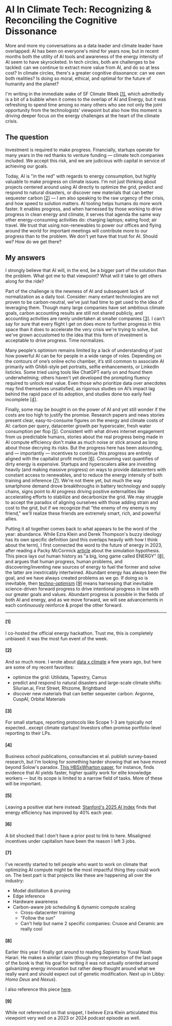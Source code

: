 <!--
.. date: 2025-05-02
.. tags: cleantech, startups, ai
-->

# AI In Climate Tech: Recognizing & Reconciling the Cognitive Dissonance

More and more my conversations as a data leader and climate leader have overlapped: AI has been on everyone's mind for years now, but in recent months both the utility of AI tools and awareness of the energy intensity of AI seem to have skyrocketed. In tech circles, both are challenges to be tackled: can we continue to extract more value from AI, and do so at less cost? In climate circles, there's a greater cognitive dissonance: can we own both realities? Is doing so moral, ethical, and optimal for the future of humanity and the planet?

I'm writing in the immediate wake of SF Climate Week [[1]](#1), which admittedly is a bit of a bubble when it comes to the overlap of AI and Energy, but it was refreshing to spend time among so many others who see not only the joint opportunity from the technologists' viewpoint but also how this moment is driving deeper focus on the energy challenges at the heart of the climate crisis.

## The question

Investment is required to make progress. Financially, startups operate for many years in the red thanks to venture funding — climate tech companies included. We accept this risk, and we are judicious with capital in service of achieving our goals.

Today, AI is "in the red" with regards to energy consumption, but highly valuable to make progress on climate issues. I'm not just thinking about projects centered around using AI directly to optimize the grid, predict and respond to natural disasters, or discover new materials that can better sequester carbon [[2]](#2) — I am also speaking to the raw urgency of the crisis, and how speed to solution matters. AI tooling helps humans do more work faster. It enables progress, and when harnessed by those working to drive progress in clean energy and climate, it serves that agenda the same way other energy-consuming activities do: charging laptops; eating food; air travel. We trust that using non-renewables to power our offices and flying around the world for important meetings will contribute more to our progress than to the problem. We don't yet have that trust for AI. Should we? How do we get there?

## My answers

I strongly believe that AI will, in the end, be a bigger part of the solution than the problem. What got me to that viewpoint? What will it take to get others along for the ride?

Part of the challenge is the newness of AI and subsequent lack of normalization as a daily tool. Consider: many extant technologies are not proven to be carbon-neutral, we've just had time to get used to the idea of leveraging them. Though many large companies have set ambitious climate goals, carbon accounting results are still not shared publicly, and accounting activities are rarely undertaken at smaller companies [[3]](#3). I can't say for sure that every flight I get on does more to further progress in this space than it does to accelerate the very crisis we're trying to solve, but we've grown accustomed to the idea that this form of investment is acceptable to drive progress. Time normalizes.

Many people's optimism remains limited by a lack of understanding of just how powerful AI can be for people in a wide range of roles. Depending on the contours of one’s online echo chamber, it’s still common to associate AI primarily with Ghibli-style pet portraits, selfie enhancements, or LinkedIn listicles. Some tried using tools like ChatGPT early on and found them underwhelming; others haven’t yet developed the prompting fluency required to unlock real value. Even those who prioritize data over anecdotes may find themselves unsatisfied, as rigorous studies on AI’s impact lag behind the rapid pace of its adoption, and studies done too early feel incomplete [[4]](#4).

Finally, some may be bought in on the power of AI and yet still wonder if the costs are too high to justify the promise. Research papers and news stories present clear, easy-to-consume figures on the energy and climate costs of AI: carbon per query, datacenter growth per hyperscaler, fresh water consumption per flop [[5]](#5). Consistent with what drives internet engagement from us predictable humans, stories about the real progress being made in AI compute efficiency don't make as much noise or stick around as long about those decrying its risks. But the progress here has been astounding, and — importantly — incentives to continue this progress are entirely aligned with the capitalist profit motive [[6]](#6). Consuming vast quantifies of dirty energy is expensive. Startups and hyperscalers alike are investing heavily (and making massive progress) on ways to provide datacenters with constant access to renewables, and to reduce the energy intensity of both training and inference [[7]](#7). We're not there yet, but much the way smartphone demand drove breakthroughs in battery technology and supply chains, signs point to AI progress driving positive externalities like accelerating efforts to stabilize and decarbonize the grid. We may struggle to accept the paradox of aligning ourselves with those adding strain and cost to the grid, but if we recognize that "the enemy of my enemy is my friend," we'll realize these friends are extremely smart, rich, and powerful allies.

Putting it all together comes back to what appears to be the word of the year: abundance. While Ezra Klein and Derek Thompson's buzzy ideology has its own specific definition (and this overlaps heavily with how I think about the term), I first connected the word to the future of energy in 2023, after reading a Packy McCormick [article](https://www.notboring.co/p/the-morality-of-having-kids-in-a) about the simulation hypothesis. This piece lays out human history as "a big, long game called ENERGY" [[8]](#8), and argues that human progress, human problems, and discovering/inventing new sources of energy to fuel the former and solve the latter are inextricably intertwined. Abundant energy has always been the goal, and we have always created problems as we go. If doing so is inevitable, then [techno-optimism](../../pages/snippets/solutions_orientation/) [[9]](#9) means harnessing that inevitable science-driven forward progress to drive intentional progress in line with our greater goals and values. Abundant progress is possible in the fields of both AI and energy, and as we move forward, we will see advancements in each continuously reinforce & propel the other forward.

---

#### [1]
I co-hosted the official energy hackathon. Trust me, this is completely unbiased: it was the most fun event of the week.

#### [2]
And so much more. I wrote about [data x climate](../energy_tech_data_problems/) a few years ago, but here are some of my recent favorites:
* optimize the grid: Utilidata, Tapestry, Camus
* predict and respond to natural disasters and large-scale climate shifts: Silurian.ai, First Street, Rhizome, Brightband
* discover new materials that can better sequester carbon: Argonne, CuspAI, Orbital Materials

#### [3]
For small startups, reporting protocols like Scope 1-3 are typically not expected...except climate startups! Investors often promise portfolio-level reporting to their LPs.

#### [4]
Business school publications, consultancies et al. publish survey-based research, but I'm looking for something harder showing that we have moved beyond Solow's paradox. [This HBSxWharton paper](https://papers.ssrn.com/sol3/papers.cfm?abstract_id=4573321), for instance, finds evidence that AI yields faster, higher quality work for elite knowledge workers — but its scope is limited  to a narrow field of tasks. More of these will be important.

#### [5]
Leaving a positive stat here instead: [Stanford's 2025 AI Index](https://hai.stanford.edu/ai-index) finds that energy efficiency has improved by 40% each year.

#### [6]
A bit shocked that I don't have a prior post to link to here. Misaligned incentives under capitalism have been the reason I left 3 jobs.

#### [7]
I've recently started to tell people who want to work on climate that optimizing AI compute might be the most impactful thing they could work on. The best part is that projects like these are happening all over the industry:
* Model distillation & pruning
* Edge inference
* Hardware awareness
* Carbon-aware job scheduling & dynamic compute scaling
    * Cross-datacenter training
    * "Follow the sun"
    * Can't help but name 2 specific companies: Crusoe and Ceramic are really cool

#### [8]
Earlier this year I finally got around to reading _Sapiens_ by Yuval Noah Harari. He makes a similar claim (though my interpretation of the last page of the book is that his goal for writing it was not actually oriented around galvanizing energy innovation but rather deep thought around what we really want and should expect out of genetic modification. Next up in Libby: _Homo Deus_ and _Nexus_).

I also reference this piece [here](../rocket_ships/).

#### [9]
While not referenced on that snippet, I believe Ezra Klein articulated this viewpoint very well on a 2023 or 2024 podcast episode as well.
